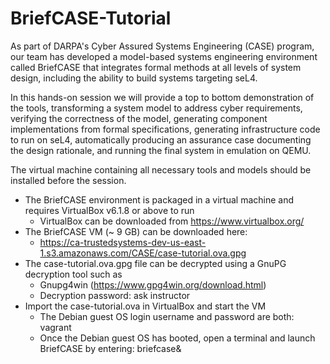 # BriefCASE-Tutorial

As part of DARPA's Cyber Assured Systems Engineering (CASE) program, our team has developed a model-based systems engineering environment called BriefCASE that integrates formal methods at all levels of system design, including the ability to build systems targeting seL4.  

In this hands-on session we will provide a top to bottom demonstration of the tools, transforming a system model to address cyber requirements, verifying the correctness of the model, generating component implementations from formal specifications, generating infrastructure code to run on seL4, automatically producing an assurance case documenting the design rationale, and running the final system in emulation on QEMU.  

The virtual machine containing all necessary tools and models should be installed before the session. 

- The BriefCASE environment is packaged in a virtual machine and requires VirtualBox v6.1.8 or above to run
  - VirtualBox can be downloaded from https://www.virtualbox.org/
- The BriefCASE VM (~ 9 GB) can be downloaded here:
  - https://ca-trustedsystems-dev-us-east-1.s3.amazonaws.com/CASE/case-tutorial.ova.gpg
- The case-tutorial.ova.gpg file can be decrypted using a GnuPG decryption tool such as 
  - Gnupg4win (https://www.gpg4win.org/download.html)
  - Decryption password:  ask instructor
- Import the case-tutorial.ova in VirtualBox and start the VM
  - The Debian guest OS login username and password are both:  vagrant
  - Once the Debian guest OS has booted, open a terminal and launch BriefCASE by entering:  briefcase&
